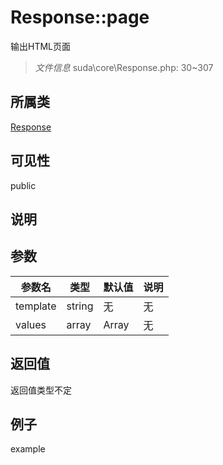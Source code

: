 # Response::page
输出HTML页面
> *文件信息* suda\core\Response.php: 30~307
## 所属类 

[Response](../Response.md)

## 可见性

  public  
## 说明



## 参数

 
| 参数名 | 类型 | 默认值 | 说明 |
|--------|-----|-------|-------|
 | template |  string | 无 | 无 |
 | values |  array | Array | 无 |
## 返回值
返回值类型不定
## 例子

example